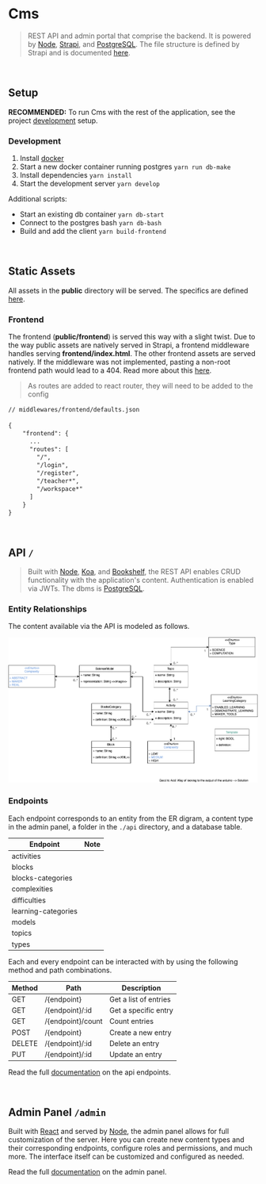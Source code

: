 # Cms

> REST API and admin portal that comprise the backend. It is powered by [Node](https://nodejs.org/en/), [Strapi](https://strapi.io/documentation/3.0.0-beta.x/getting-started/introduction.html), and [PostgreSQL](https://www.postgresql.org/). The file structure is defined by Strapi and is documented [here](https://strapi.io/documentation/3.0.0-beta.x/concepts/file-structure.html#files-structure).

<br/>

## Setup

**RECOMMENDED:** To run Cms with the rest of the application, see the project [development](../README.md#development) setup.

### Development

1. Install [docker](https://docs.docker.com/get-docker/)
3. Start a new docker container running postgres `yarn run db-make`
4. Install dependencies `yarn install`
5. Start the development server `yarn develop`

Additional scripts:

* Start an existing db container `yarn db-start`
* Connect to the postgres bash `yarn db-bash`
* Build and add the client  `yarn build-frontend`

<br/>

## Static Assets

All assets in the **public** directory will be served. The specifics are defined [here](https://strapi.io/documentation/3.0.0-beta.x/concepts/public-assets.html).

### Frontend

The frontend (**public/frontend**) is served this way with a slight twist. Due to the way public assets are natively served in Strapi, a frontend middleware handles serving **frontend/index.html**. The other frontend assets are served natively. If the middleware was not implemented, pasting a non-root frontend path would lead to a 404. Read more about this [here](https://github.com/STEM-C/STEM-C/pull/28#pullrequestreview-415846251).

> As routes are added to react router, they will need to be added to the config

```
// middlewares/frontend/defaults.json

{
    "frontend": {
      ...
      "routes": [
        "/",
        "/login",
        "/register", 
        "/teacher*",
        "/workspace*"
      ]
    }
}
```

<br/>

## API `/`

> Built with [Node](https://nodejs.org/en/), [Koa](https://github.com/koajs/koa#readme), and [Bookshelf](https://bookshelfjs.org/), the REST API enables CRUD functionality with the application's content. Authentication is enabled via JWTs. The dbms is [PostgreSQL](https://www.postgresql.org/).

### Entity Relationships

The content available via the API is modeled as follows. 

![ER Digram](er_diagram.png)

### Endpoints

Each endpoint corresponds to an entity from the ER digram, a content type in the admin panel, a folder in the `./api` directory, and a database table. 

| Endpoint            | Note |
| ------------------- | ---- |
| activities          |      |
| blocks              |      |
| blocks-categories   |      |
| complexities        |      |
| difficulties        |      |
| learning-categories |      |
| models              |      |
| topics              |      |
| types               |      |

Each and every endpoint can be interacted with by using the following method and path combinations. 

| Method | Path              | Description           |
| ------ | ----------------- | --------------------- |
| GET    | /{endpoint}       | Get a list of entries |
| GET    | /{endpoint}/:id   | Get a specific entry  |
| GET    | /{endpoint}/count | Count entries         |
| POST   | /{endpoint}       | Create a new entry    |
| DELETE | /{endpoint}/:id   | Delete an entry       |
| PUT    | /{endpoint}/:id   | Update an entry       |

Read the full [documentation](https://strapi.io/documentation/3.0.0-beta.x/content-api/api-endpoints.html#api-endpoints) on the api endpoints.

<br/>

## Admin Panel `/admin`

Built with [React](https://reactjs.org/) and served by [Node](https://nodejs.org/en/), the admin panel allows for full customization of the server. Here you can create new content types and their corresponding endpoints, configure roles and permissions, and much more. The interface itself can be customized and configured as needed.

Read the full [documentation](https://strapi.io/documentation/3.0.0-beta.x/admin-panel/customization.html) on the admin panel.

